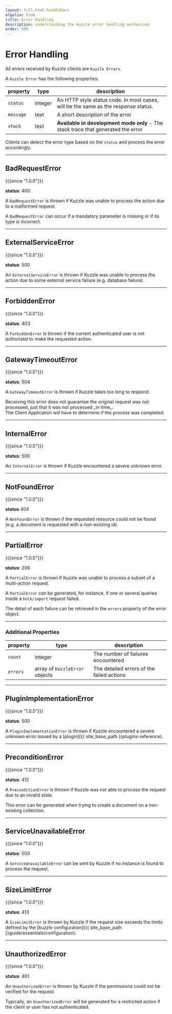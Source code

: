 ```yaml
---
layout: full.html.handlebars
algolia: true
title: Error Handling
description: understanding the Kuzzle error handling mechanisms
order: 500
---
```


# Error Handling

All errors received by Kuzzle clients are `Kuzzle Errors`.

A `Kuzzle Error` has the following properties:

| property | type | description |
| -------- | ---- | ----------- |
| `status` | integer | An HTTP style status code. In most cases, will be the same as the response status. |
| `message` | text | A short description of the error |
| `stack` | text | **Available in development mode only** - The stack trace that generated the error |

Clients can detect the error type based on the `status` and process the error accordingly.

---

## BadRequestError

{{{since "1.0.0"}}}

**status**: 400

A `BadRequestError` is thrown if Kuzzle was unable to process the action due to a malformed request.

A `BadRequestError` can occur if a mandatory parameter is missing or if its type is incorrect.

---

## ExternalServiceError

{{{since "1.0.0"}}}

**status**: 500

An `ExternalServiceError` is thrown if Kuzzle was unable to process the action due to some external service failure (e.g. database failure).

---

## ForbiddenError

{{{since "1.0.0"}}}

**status**: 403

A `ForbiddenError` is thrown if the current authenticated user is not authorized to make the requested action.

---

## GatewayTimeoutError

{{{since "1.0.0"}}}

**status**: 504

A `GatewayTimeoutError` is thrown if Kuzzle takes too long to respond.

<aside class="warning">
Receiving this error does not guarantee the original request was not processed, just that it was not processed _in time_.<br>
The Client Application will have to determine if the process was completed.
</aside>

---

## InternalError

{{{since "1.0.0"}}}

**status**: 500

An `InternalError` is thrown if Kuzzle encountered a severe unknown error.

---

## NotFoundError

{{{since "1.0.0"}}}

**status** 404

A `NotFoundError` is thrown if the requested resource could not be found (e.g. a document is requested with a non-existing id).

<!---
ParseError: not documented @TODO: remove its current usage by BadRequestError
-->

---

## PartialError

{{{since "1.0.0"}}}

**status**: 206

A `PartialError` is thrown if Kuzzle was unable to process a subset of a multi-action request.

A `PartialError` can be generated, for instance, if one or several queries inside a `bulk/import` request failed.

The detail of each failure can be retrieved in the `errors` property of the error object.

---

### Additional Properties

| property | type | description |
| -------- | ---- | ----------- |
| `count` | integer | The number of failures encountered |
| `errors` |  array of `KuzzleError` objects | The detailed errors of the failed actions |

---

## PluginImplementationError

{{{since "1.0.0"}}}

**status**: 500

A `PluginImplementationError` is thrown if Kuzzle encountered a severe unknown error issued by a [plugin]({{ site_base_path }}plugins-reference).

---

## PreconditionError

{{{since "1.0.0"}}}

**status**: 412

A `PreconditionError` is thrown if Kuzzle was not able to process the request due to an invalid state.

This error can be generated when trying to create a document on a non-existing collection.

---

## ServiceUnavailableError

{{{since "1.0.0"}}}

**status**: 503

A `ServiceUnavailableError` can be sent by Kuzzle if no instance is found to process the request.

---

## SizeLimitError

{{{since "1.0.0"}}}

**status**: 413

A `SizeLimitError` is thrown by Kuzzle if the request size exceeds the limits defined by the [kuzzle configuration]({{ site_base_path }}guide/essentials/configuration).

---

## UnauthorizedError

{{{since "1.0.0"}}}

**status**: 401

An `UnauthorizedError` is thrown by Kuzzle if the permissions could not be verified for the request.

Typically, an `UnauthorizedError` will be generated for a restricted action if the client or user has not authenticated.
